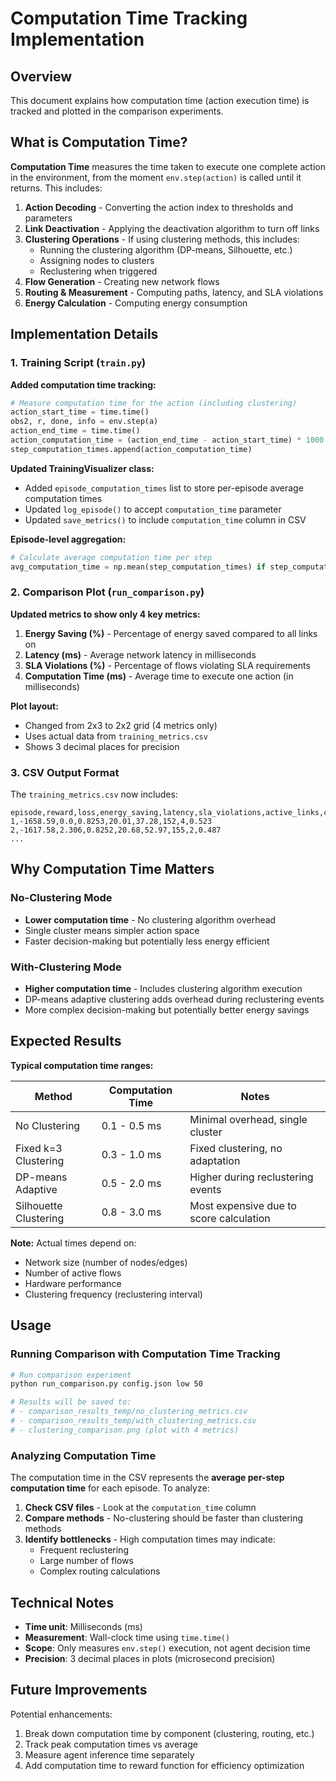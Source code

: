# Computation Time Tracking Implementation

## Overview
This document explains how computation time (action execution time) is tracked and plotted in the comparison experiments.

## What is Computation Time?

**Computation Time** measures the time taken to execute one complete action in the environment, from the moment `env.step(action)` is called until it returns. This includes:

1. **Action Decoding** - Converting the action index to thresholds and parameters
2. **Link Deactivation** - Applying the deactivation algorithm to turn off links
3. **Clustering Operations** - If using clustering methods, this includes:
   - Running the clustering algorithm (DP-means, Silhouette, etc.)
   - Assigning nodes to clusters
   - Reclustering when triggered
4. **Flow Generation** - Creating new network flows
5. **Routing & Measurement** - Computing paths, latency, and SLA violations
6. **Energy Calculation** - Computing energy consumption

## Implementation Details

### 1. Training Script (`train.py`)

**Added computation time tracking:**
```python
# Measure computation time for the action (including clustering)
action_start_time = time.time()
obs2, r, done, info = env.step(a)
action_end_time = time.time()
action_computation_time = (action_end_time - action_start_time) * 1000  # Convert to milliseconds
step_computation_times.append(action_computation_time)
```

**Updated TrainingVisualizer class:**
- Added `episode_computation_times` list to store per-episode average computation times
- Updated `log_episode()` to accept `computation_time` parameter
- Updated `save_metrics()` to include `computation_time` column in CSV

**Episode-level aggregation:**
```python
# Calculate average computation time per step
avg_computation_time = np.mean(step_computation_times) if step_computation_times else 0.0
```

### 2. Comparison Plot (`run_comparison.py`)

**Updated metrics to show only 4 key metrics:**
1. **Energy Saving (%)** - Percentage of energy saved compared to all links on
2. **Latency (ms)** - Average network latency in milliseconds
3. **SLA Violations (%)** - Percentage of flows violating SLA requirements
4. **Computation Time (ms)** - Average time to execute one action (in milliseconds)

**Plot layout:**
- Changed from 2x3 to 2x2 grid (4 metrics only)
- Uses actual data from `training_metrics.csv`
- Shows 3 decimal places for precision

### 3. CSV Output Format

The `training_metrics.csv` now includes:
```csv
episode,reward,loss,energy_saving,latency,sla_violations,active_links,cluster_count,computation_time
1,-1658.59,0.0,0.8253,20.01,37.28,152,4,0.523
2,-1617.58,2.306,0.8252,20.68,52.97,155,2,0.487
...
```

## Why Computation Time Matters

### No-Clustering Mode
- **Lower computation time** - No clustering algorithm overhead
- Single cluster means simpler action space
- Faster decision-making but potentially less energy efficient

### With-Clustering Mode
- **Higher computation time** - Includes clustering algorithm execution
- DP-means adaptive clustering adds overhead during reclustering events
- More complex decision-making but potentially better energy savings

## Expected Results

**Typical computation time ranges:**

| Method | Computation Time | Notes |
|--------|-----------------|-------|
| No Clustering | 0.1 - 0.5 ms | Minimal overhead, single cluster |
| Fixed k=3 Clustering | 0.3 - 1.0 ms | Fixed clustering, no adaptation |
| DP-means Adaptive | 0.5 - 2.0 ms | Higher during reclustering events |
| Silhouette Clustering | 0.8 - 3.0 ms | Most expensive due to score calculation |

**Note:** Actual times depend on:
- Network size (number of nodes/edges)
- Number of active flows
- Hardware performance
- Clustering frequency (reclustering interval)

## Usage

### Running Comparison with Computation Time Tracking

```bash
# Run comparison experiment
python run_comparison.py config.json low 50

# Results will be saved to:
# - comparison_results_temp/no_clustering_metrics.csv
# - comparison_results_temp/with_clustering_metrics.csv
# - clustering_comparison.png (plot with 4 metrics)
```

### Analyzing Computation Time

The computation time in the CSV represents the **average per-step computation time** for each episode. To analyze:

1. **Check CSV files** - Look at the `computation_time` column
2. **Compare methods** - No-clustering should be faster than clustering methods
3. **Identify bottlenecks** - High computation times may indicate:
   - Frequent reclustering
   - Large number of flows
   - Complex routing calculations

## Technical Notes

- **Time unit**: Milliseconds (ms)
- **Measurement**: Wall-clock time using `time.time()`
- **Scope**: Only measures `env.step()` execution, not agent decision time
- **Precision**: 3 decimal places in plots (microsecond precision)

## Future Improvements

Potential enhancements:
1. Break down computation time by component (clustering, routing, etc.)
2. Track peak computation times vs average
3. Measure agent inference time separately
4. Add computation time to reward function for efficiency optimization
